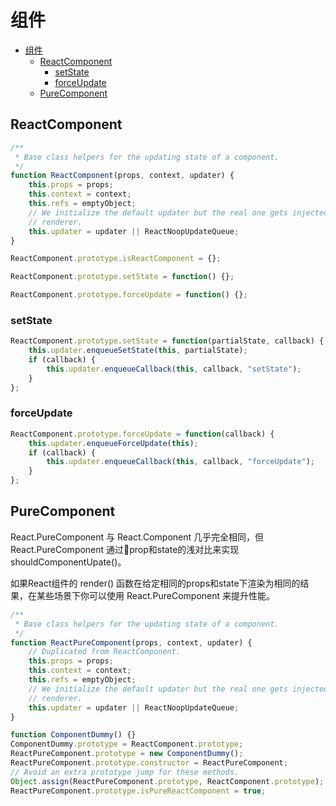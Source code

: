
# 组件
<!-- TOC -->

- [组件](#组件)
    - [ReactComponent](#reactcomponent)
        - [setState](#setstate)
        - [forceUpdate](#forceupdate)
    - [PureComponent](#purecomponent)

<!-- /TOC -->

## ReactComponent

```js
/**
 * Base class helpers for the updating state of a component.
 */
function ReactComponent(props, context, updater) {
    this.props = props;
    this.context = context;
    this.refs = emptyObject;
    // We initialize the default updater but the real one gets injected by the
    // renderer.
    this.updater = updater || ReactNoopUpdateQueue;
}

ReactComponent.prototype.isReactComponent = {};

ReactComponent.prototype.setState = function() {};

ReactComponent.prototype.forceUpdate = function() {};
```

### setState

```js
ReactComponent.prototype.setState = function(partialState, callback) {
    this.updater.enqueueSetState(this, partialState);
    if (callback) {
        this.updater.enqueueCallback(this, callback, "setState");
    }
};
```

### forceUpdate

```js
ReactComponent.prototype.forceUpdate = function(callback) {
    this.updater.enqueueForceUpdate(this);
    if (callback) {
        this.updater.enqueueCallback(this, callback, "forceUpdate");
    }
};
```

## PureComponent

React.PureComponent 与 React.Component 几乎完全相同，但 React.PureComponent 通过prop和state的浅对比来实现 shouldComponentUpate()。

如果React组件的 render() 函数在给定相同的props和state下渲染为相同的结果，在某些场景下你可以使用 React.PureComponent 来提升性能。

```js
/**
 * Base class helpers for the updating state of a component.
 */
function ReactPureComponent(props, context, updater) {
    // Duplicated from ReactComponent.
    this.props = props;
    this.context = context;
    this.refs = emptyObject;
    // We initialize the default updater but the real one gets injected by the
    // renderer.
    this.updater = updater || ReactNoopUpdateQueue;
}

function ComponentDummy() {}
ComponentDummy.prototype = ReactComponent.prototype;
ReactPureComponent.prototype = new ComponentDummy();
ReactPureComponent.prototype.constructor = ReactPureComponent;
// Avoid an extra prototype jump for these methods.
Object.assign(ReactPureComponent.prototype, ReactComponent.prototype);
ReactPureComponent.prototype.isPureReactComponent = true;
```
